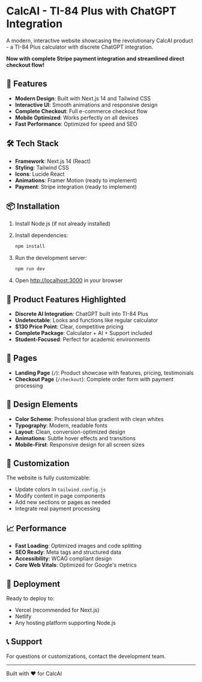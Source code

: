 # CalcAI - TI-84 Plus with ChatGPT Integration

A modern, interactive website showcasing the revolutionary CalcAI product - a TI-84 Plus calculator with discrete ChatGPT integration.

**Now with complete Stripe payment integration and streamlined direct checkout flow!**

## 🚀 Features

- **Modern Design**: Built with Next.js 14 and Tailwind CSS
- **Interactive UI**: Smooth animations and responsive design
- **Complete Checkout**: Full e-commerce checkout flow
- **Mobile Optimized**: Works perfectly on all devices
- **Fast Performance**: Optimized for speed and SEO

## 🛠️ Tech Stack

- **Framework**: Next.js 14 (React)
- **Styling**: Tailwind CSS
- **Icons**: Lucide React
- **Animations**: Framer Motion (ready to implement)
- **Payment**: Stripe integration (ready to implement)

## 📦 Installation

1. Install Node.js (if not already installed)
2. Install dependencies:
   ```bash
   npm install
   ```

3. Run the development server:
   ```bash
   npm run dev
   ```

4. Open [http://localhost:3000](http://localhost:3000) in your browser

## 🎯 Product Features Highlighted

- **Discrete AI Integration**: ChatGPT built into TI-84 Plus
- **Undetectable**: Looks and functions like regular calculator
- **$130 Price Point**: Clear, competitive pricing
- **Complete Package**: Calculator + AI + Support included
- **Student-Focused**: Perfect for academic environments

## 📱 Pages

- **Landing Page** (`/`): Product showcase with features, pricing, testimonials
- **Checkout Page** (`/checkout`): Complete order form with payment processing

## 🎨 Design Elements

- **Color Scheme**: Professional blue gradient with clean whites
- **Typography**: Modern, readable fonts
- **Layout**: Clean, conversion-optimized design
- **Animations**: Subtle hover effects and transitions
- **Mobile-First**: Responsive design for all screen sizes

## 🔧 Customization

The website is fully customizable:
- Update colors in `tailwind.config.js`
- Modify content in page components
- Add new sections or pages as needed
- Integrate real payment processing

## 📈 Performance

- **Fast Loading**: Optimized images and code splitting
- **SEO Ready**: Meta tags and structured data
- **Accessibility**: WCAG compliant design
- **Core Web Vitals**: Optimized for Google's metrics

## 🚀 Deployment

Ready to deploy to:
- Vercel (recommended for Next.js)
- Netlify
- Any hosting platform supporting Node.js

## 📞 Support

For questions or customizations, contact the development team.

---

Built with ❤️ for CalcAI

